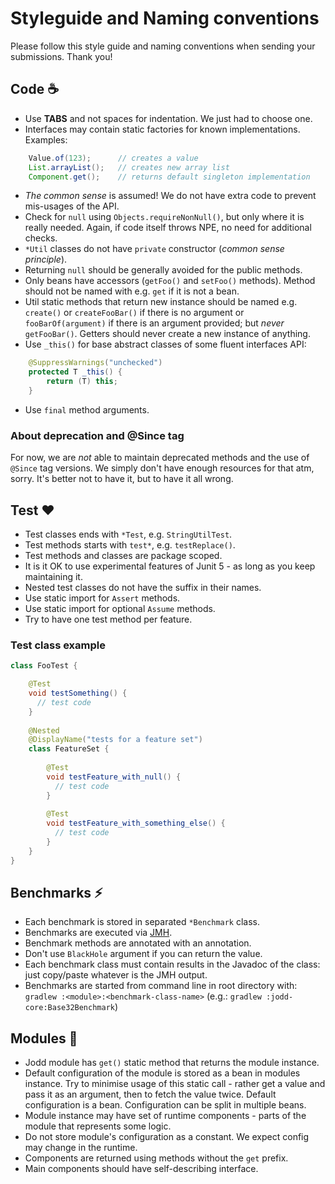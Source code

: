 # Styleguide and Naming conventions

Please follow this style guide and naming conventions when sending your submissions. Thank you! 

## Code :coffee:

+ Use **TABS** and not spaces for indentation. We just had to choose one. 
+ Interfaces may contain static factories for known implementations. Examples:
```java
	Value.of(123);      // creates a value
	List.arrayList();   // creates new array list
	Component.get();    // returns default singleton implementation
```

+ _The common sense_ is assumed! We do not have extra code to prevent mis-usages of the API.
+ Check for `null` using `Objects.requireNonNull()`, but only where it is really needed. Again, if code itself throws NPE, no need for additional checks.
+ `*Util` classes do not have `private` constructor (_common sense principle_).
+ Returning `null` should be generally avoided for the public methods.
+ Only beans have accessors (`getFoo()` and `setFoo()` methods). Method should not be named with e.g. `get` if it is not a bean.
+ Util static methods that return new instance should be named e.g. `create()` or `createFooBar()` if there is no argument or `fooBarOf(argument)` if there is an argument provided; but _never_ `getFooBar()`. Getters should never create a new instance of anything.
+ Use `_this()` for base abstract classes of some fluent interfaces API:
```java
	@SuppressWarnings("unchecked")
	protected T _this() {
		return (T) this;
	}
```
+ Use `final` method arguments.

### About deprecation and @Since tag

For now, we are _not_ able to maintain deprecated methods and the use of `@Since` tag versions. We simply don't have enough resources for that atm, sorry. It's better not to have it, but to have it all wrong. 


## Test :hearts:

+ Test classes ends with `*Test`, e.g. `StringUtilTest`.
+ Test methods starts with `test*`, e.g. `testReplace()`.
+ Test methods and classes are package scoped.
+ It is it OK to use experimental features of Junit 5 - as long as you keep maintaining it.
+ Nested test classes do not have the suffix in their names.
+ Use static import for `Assert` methods.
+ Use static import for optional `Assume` methods.
+ Try to have one test method per feature.

### Test class example

```java
class FooTest {

	@Test
	void testSomething() {
	  // test code
	}
	
	@Nested
	@DisplayName("tests for a feature set")
	class FeatureSet {
		
		@Test
		void testFeature_with_null() {
		  // test code  
		}
	
		@Test
		void testFeature_with_something_else() {
		  // test code
		}
	}
}
```

## Benchmarks :zap:

+ Each benchmark is stored in separated `*Benchmark` class.
+ Benchmarks are executed via [JMH](http://openjdk.java.net/projects/code-tools/jmh/).
+ Benchmark methods are annotated with an annotation.
+ Don't use `BlackHole` argument if you can return the value.
+ Each benchmark class must contain results in the Javadoc of the class:
just copy/paste whatever is the JMH output.
+ Benchmarks are started from command line in root directory with: `gradlew :<module>:<benchmark-class-name>` (e.g.: `gradlew :jodd-core:Base32Benchmark`) 


## Modules :rocket:

+ Jodd module has `get()` static method that returns the module instance.
+ Default configuration of the module is stored as a bean in modules instance. Try to minimise usage of this static call - rather get a value and pass it as an argument, then to fetch the value twice. Default configuration is a bean. Configuration can be split in multiple beans.  
+ Module instance may have set of runtime components - parts of the module that represents some logic. 
+ Do not store module's configuration as a constant. We expect config may change in the runtime.
+ Components are returned using methods without the `get` prefix.
+ Main components should have self-describing interface.